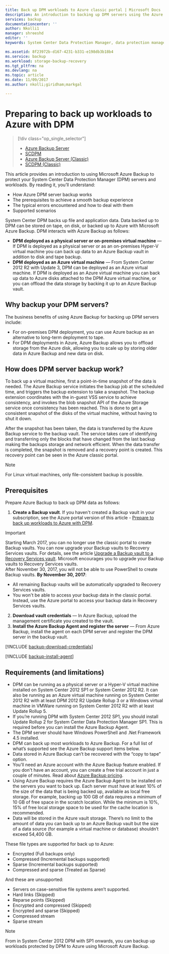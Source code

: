 ```yaml
---
title: Back up DPM workloads to Azure classic portal | Microsoft Docs
description: An introduction to backing up DPM servers using the Azure Backup service
services: backup
documentationcenter: ''
author: Nkolli1
manager: shreeshd
editor: ''
keywords: System Center Data Protection Manager, data protection manager, dpm backup

ms.assetid: 8f23972b-d167-4231-b331-e198db3b18b4
ms.service: backup
ms.workload: storage-backup-recovery
ms.tgt_pltfrm: na
ms.devlang: na
ms.topic: article
ms.date: 11/09/2017
ms.author: nkolli;giridham;markgal

---
```

# Preparing to back up workloads to Azure with DPM
> [!div class="op_single_selector"]
> * [Azure Backup Server](backup-azure-microsoft-azure-backup.md)
> * [SCDPM](backup-azure-dpm-introduction.md)
> * [Azure Backup Server (Classic)](backup-azure-microsoft-azure-backup-classic.md)
> * [SCDPM (Classic)](backup-azure-dpm-introduction-classic.md)
>
>

This article provides an introduction to using Microsoft Azure Backup to protect your System Center Data Protection Manager (DPM) servers and workloads. By reading it, you’ll understand:

* How Azure DPM server backup works
* The prerequisites to achieve a smooth backup experience
* The typical errors encountered and how to deal with them
* Supported scenarios

System Center DPM backs up file and application data. Data backed up to DPM can be stored on tape, on disk, or backed up to Azure with Microsoft Azure Backup. DPM interacts with Azure Backup as follows:

* **DPM deployed as a physical server or on-premises virtual machine** — If DPM is deployed as a physical server or as an on-premises Hyper-V virtual machine you can back up data to an Azure Backup vault in addition to disk and tape backup.
* **DPM deployed as an Azure virtual machine** — From System Center 2012 R2 with Update 3, DPM can be deployed as an Azure virtual machine. If DPM is deployed as an Azure virtual machine you can back up data to Azure disks attached to the DPM Azure virtual machine, or you can offload the data storage by backing it up to an Azure Backup vault.

## Why backup your DPM servers?
The business benefits of using Azure Backup for backing up DPM servers include:

* For on-premises DPM deployment, you can use Azure backup as an alternative to long-term deployment to tape.
* For DPM deployments in Azure, Azure Backup allows you to offload storage from the Azure disk, allowing you to scale up by storing older data in Azure Backup and new data on disk.

## How does DPM server backup work?
To back up a virtual machine, first a point-in-time snapshot of the data is needed. The Azure Backup service initiates the backup job at the scheduled time, and triggers the backup extension to take a snapshot. The backup extension coordinates with the in-guest VSS service to achieve consistency, and invokes the blob snapshot API of the Azure Storage service once consistency has been reached. This is done to get a consistent snapshot of the disks of the virtual machine, without having to shut it down.

After the snapshot has been taken, the data is transferred by the Azure Backup service to the backup vault. The service takes care of identifying and transferring only the blocks that have changed from the last backup making the backups storage and network efficient. When the data transfer is completed, the snapshot is removed and a recovery point is created. This recovery point can be seen in the  Azure classic portal.

> [!NOTE]
> For Linux virtual machines, only file-consistent backup is possible.
>
>

## Prerequisites
Prepare Azure Backup to back up DPM data as follows:

1. **Create a Backup vault**. If you haven't created a Backup vault in your subscription, see the Azure portal version of this article - [Prepare to back up workloads to Azure with DPM](backup-azure-dpm-introduction.md).

  > [!IMPORTANT]
  > Starting March 2017, you can no longer use the classic portal to create Backup vaults.
  > You can now upgrade your Backup vaults to Recovery Services vaults. For details, see the article [Upgrade a Backup vault to a Recovery Services vault](backup-azure-upgrade-backup-to-recovery-services.md). Microsoft encourages you to upgrade your Backup vaults to Recovery Services vaults.<br/> After November 30, 2017, you will not be able to use PowerShell to create Backup vaults. **By November 30, 2017**:
  >- All remaining Backup vaults will be automatically upgraded to Recovery Services vaults.
  >- You won't be able to access your backup data in the classic portal. Instead, use the Azure portal to access your backup data in Recovery Services vaults.
  >

2. **Download vault credentials** — In Azure Backup, upload the management certificate you created to the vault.
3. **Install the Azure Backup Agent and register the server** — From Azure Backup, install the agent on each DPM server and register the DPM server in the backup vault.

[!INCLUDE [backup-download-credentials](../../includes/backup-download-credentials.md)]

[!INCLUDE [backup-install-agent](../../includes/backup-install-agent.md)]

## Requirements (and limitations)
* DPM can be running as a physical server or a Hyper-V virtual machine installed on System Center 2012 SP1 or System Center 2012 R2. It can also be running as an Azure virtual machine running on System Center 2012 R2 with at least DPM 2012 R2 Update Rollup 3 or a Windows virtual machine in VMWare running on System Center 2012 R2 with at least Update Rollup 5.
* If you’re running DPM with System Center 2012 SP1, you should install Update Rollup 2 for System Center Data Protection Manager SP1. This is required before you can install the Azure Backup Agent.
* The DPM server should have Windows PowerShell and .Net Framework 4.5 installed.
* DPM can back up most workloads to Azure Backup. For a full list of what’s supported see the Azure Backup support items below.
* Data stored in Azure Backup can’t be recovered with the “copy to tape” option.
* You’ll need an Azure account with the Azure Backup feature enabled. If you don't have an account, you can create a free trial account in just a couple of minutes. Read about [Azure Backup pricing](https://azure.microsoft.com/pricing/details/backup/).
* Using Azure Backup requires the Azure Backup Agent to be installed on the servers you want to back up. Each server must have at least 10% of the size of the data that is being backed up, available as local free storage. For example, backing up 100 GB of data requires a minimum of 10 GB of free space in the scratch location. While the minimum is 10%, 15% of free local storage space to be used for the cache location is recommended.
* Data will be stored in the Azure vault storage. There’s no limit to the amount of data you can back up to an Azure Backup vault but the size of a data source (for example a virtual machine or database) shouldn’t exceed 54,400 GB.

These file types are supported for back up to Azure:

* Encrypted (Full backups only)
* Compressed (Incremental backups supported)
* Sparse (Incremental backups supported)
* Compressed and sparse (Treated as Sparse)

And these are unsupported:

* Servers on case-sensitive file systems aren’t supported.
* Hard links (Skipped)
* Reparse points (Skipped)
* Encrypted and compressed (Skipped)
* Encrypted and sparse (Skipped)
* Compressed stream
* Sparse stream

> [!NOTE]
> From in System Center 2012 DPM with SP1 onwards, you can backup up workloads protected by DPM to Azure using Microsoft Azure Backup.
>
>
